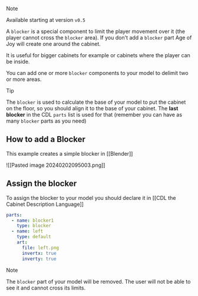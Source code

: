  
> [!note] 
> Available starting at version `v0.5`

 
 A `blocker` is a special component to limit the player movement over it (the player cannot cross the `blocker` area). If you don't add a `blocker` part Age of Joy will create one around the cabinet. 

It is useful for bigger cabinets for example or cabinets where the player can be inside.

You can add one or more `blocker` components to your model to delimit two or more areas.

> [!tip]  
> The `blocker` is used to calculate the base of your model to put the cabinet on the floor, so  you should align it to the base of your cabinet. The **last blocker** in the CDL `parts` list is used for that (remember you can have as many `blocker` parts as you need)

## How to add a Blocker

This example creates a simple blocker in [[Blender]]

![[Pasted image 20240202095003.png]]
## Assign the blocker

To assign the blocker to your model you should declare it in [[CDL the Cabinet Description Language]]

```yaml title="description.yaml"
parts:
  - name: blocker1
    type: blocker
  - name: left
    type: default
    art: 
      file: left.png
      invertx: true
      inverty: true
```

> [!note] 
> 
> The `blocker` part of your model will be removed. The user will not be able to see it and cannot cross its limits.

